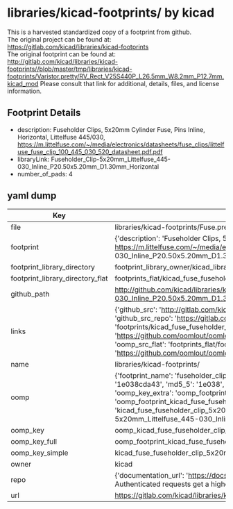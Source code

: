 # libraries/kicad-footprints/ by kicad  
This is a harvested standardized copy of a footprint from github.  
The original project can be found at:  
https://gitlab.com/kicad/libraries/kicad-footprints  
The original footprint can be found at:
http://gitlab.com/kicad/libraries/kicad-footprints//blob/master/tmp/libraries/kicad-footprints/Varistor.pretty/RV_Rect_V25S440P_L26.5mm_W8.2mm_P12.7mm.kicad_mod
Please consult that link for additional, details, files, and license information.  
## Footprint Details
* description: Fuseholder Clips, 5x20mm Cylinder Fuse, Pins Inline, Horizontal, Littelfuse 445/030, https://m.littelfuse.com/~/media/electronics/datasheets/fuse_clips/littelfuse_fuse_clip_100_445_030_520_datasheet.pdf.pdf  
* libraryLink: Fuseholder_Clip-5x20mm_Littelfuse_445-030_Inline_P20.50x5.20mm_D1.30mm_Horizontal  
* number_of_pads: 4  
## yaml dump  
| Key | Value |  
| --- | --- |  
| file | libraries/kicad-footprints/Fuse.pretty/Fuseholder_Clip-5x20mm_Littelfuse_445-030_Inline_P20.50x5.20mm_D1.30mm_Horizontal.kicad_mod |  
| footprint | {'description': 'Fuseholder Clips, 5x20mm Cylinder Fuse, Pins Inline, Horizontal, Littelfuse 445/030, https://m.littelfuse.com/~/media/electronics/datasheets/fuse_clips/littelfuse_fuse_clip_100_445_030_520_datasheet.pdf.pdf', 'libraryLink': 'Fuseholder_Clip-5x20mm_Littelfuse_445-030_Inline_P20.50x5.20mm_D1.30mm_Horizontal', 'number_of_pads': 4} |  
| footprint_library_directory | footprint_library_owner/kicad_libraries/kicad-footprints/ |  
| footprint_library_directory_flat | footprints_flat/kicad_fuse_fuseholder_clip_5x20mm_littelfuse_445_030_inline_p20_50x5_20mm_d1_30mm_horizontal/working |  
| github_path | http://github.com/kicad/libraries/kicad-footprints//blob/master/tmp/libraries/kicad-footprints/Fuse.pretty/Fuseholder_Clip-5x20mm_Littelfuse_445-030_Inline_P20.50x5.20mm_D1.30mm_Horizontal.kicad_mod |  
| links | {'github_src': 'http://gitlab.com/kicad/libraries/kicad-footprints//blob/master/tmp/libraries/kicad-footprints/Varistor.pretty/RV_Rect_V25S440P_L26.5mm_W8.2mm_P12.7mm.kicad_mod', 'github_src_repo': 'https://gitlab.com/kicad/libraries/kicad-footprints', 'oomp_bot': 'footprints/kicad_fuse_fuseholder_clip_5x20mm_littelfuse_445_030_inline_p20_50x5_20mm_d1_30mm_horizontal/working', 'oomp_bot_github': 'https://github.com/oomlout/oomlout_oomp_footprint_bot/tree/main/footprints/kicad_fuse_fuseholder_clip_5x20mm_littelfuse_445_030_inline_p20_50x5_20mm_d1_30mm_horizontal/working', 'oomp_src_flat': 'footprints_flat/footprints_flat/kicad_fuse_fuseholder_clip_5x20mm_littelfuse_445_030_inline_p20_50x5_20mm_d1_30mm_horizontal/working', 'oomp_src_flat_github': 'https://github.com/oomlout/oomlout_oomp_footprint_src/tree/main/footprints_flat/kicad_fuse_fuseholder_clip_5x20mm_littelfuse_445_030_inline_p20_50x5_20mm_d1_30mm_horizontal/working'} |  
| name | libraries/kicad-footprints/ |  
| oomp | {'footprint_name': 'fuseholder_clip_5x20mm_littelfuse_445_030_inline_p20_50x5_20mm_d1_30mm_horizontal', 'library_name': 'fuse', 'md5': '1e038cda43e73bc632d7024b8aac65f4', 'md5_10': '1e038cda43', 'md5_5': '1e038', 'md5_6': '1e038c', 'oomp_key': 'oomp_kicad_fuse_fuseholder_clip_5x20mm_littelfuse_445_030_inline_p20_50x5_20mm_d1_30mm_horizontal', 'oomp_key_extra': 'oomp_footprint_kicad_fuse_fuseholder_clip_5x20mm_littelfuse_445_030_inline_p20_50x5_20mm_d1_30mm_horizontal', 'oomp_key_full': 'oomp_footprint_kicad_fuse_fuseholder_clip_5x20mm_littelfuse_445_030_inline_p20_50x5_20mm_d1_30mm_horizontal_1e038c', 'oomp_key_simple': 'kicad_fuse_fuseholder_clip_5x20mm_littelfuse_445_030_inline_p20_50x5_20mm_d1_30mm_horizontal', 'original_filename': 'libraries/kicad-footprints/Fuse.pretty/Fuseholder_Clip-5x20mm_Littelfuse_445-030_Inline_P20.50x5.20mm_D1.30mm_Horizontal.kicad_mod', 'owner_name': 'kicad'} |  
| oomp_key | oomp_kicad_fuse_fuseholder_clip_5x20mm_littelfuse_445_030_inline_p20_50x5_20mm_d1_30mm_horizontal |  
| oomp_key_full | oomp_footprint_kicad_fuse_fuseholder_clip_5x20mm_littelfuse_445_030_inline_p20_50x5_20mm_d1_30mm_horizontal |  
| oomp_key_simple | kicad_fuse_fuseholder_clip_5x20mm_littelfuse_445_030_inline_p20_50x5_20mm_d1_30mm_horizontal |  
| owner | kicad |  
| repo | {'documentation_url': 'https://docs.github.com/rest/overview/resources-in-the-rest-api#rate-limiting', 'message': "API rate limit exceeded for 84.66.173.59. (But here's the good news: Authenticated requests get a higher rate limit. Check out the documentation for more details.)"} |  
| url | https://gitlab.com/kicad/libraries/kicad-footprints |  

